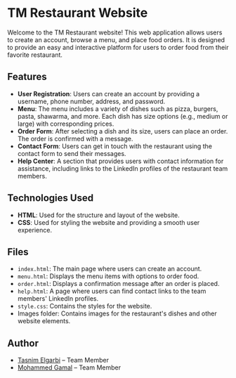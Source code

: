 # TM Restaurant Website

Welcome to the TM Restaurant website! This web application allows users to create an account, browse a menu, and place food orders. It is designed to provide an easy and interactive platform for users to order food from their favorite restaurant.

## Features

- **User Registration**: Users can create an account by providing a username, phone number, address, and password.
- **Menu**: The menu includes a variety of dishes such as pizza, burgers, pasta, shawarma, and more. Each dish has size options (e.g., medium or large) with corresponding prices.
- **Order Form**: After selecting a dish and its size, users can place an order. The order is confirmed with a message.
- **Contact Form**: Users can get in touch with the restaurant using the contact form to send their messages.
- **Help Center**: A section that provides users with contact information for assistance, including links to the LinkedIn profiles of the restaurant team members.

## Technologies Used

- **HTML**: Used for the structure and layout of the website.
- **CSS**: Used for styling the website and providing a smooth user experience.

## Files

- `index.html`: The main page where users can create an account.
- `menu.html`: Displays the menu items with options to order food.
- `order.html`: Displays a confirmation message after an order is placed.
- `help.html`: A page where users can find contact links to the team members' LinkedIn profiles.
- `style.css`: Contains the styles for the website.
- Images folder: Contains images for the restaurant's dishes and other website elements.

## Author

- [Tasnim Elgarbi](https://github.com/tasnimelgarbi) – Team Member  
- [Mohammed Gamal](https://github.com/mohammed-gamal-abdelmeged) – Team Member  
